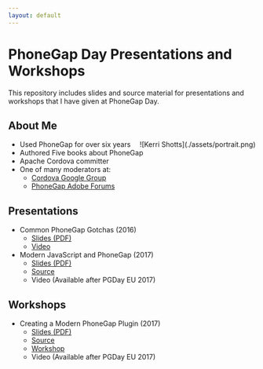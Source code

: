 ```yaml
---
layout: default
---
```

# PhoneGap Day Presentations and Workshops

This repository includes slides and source material for presentations and workshops that I have given at PhoneGap Day.

## About Me

<div style="float: right">
![Kerri Shotts](./assets/portrait.png)
</div>

* Used PhoneGap for over six years
* Authored Five books about PhoneGap
* Apache Cordova committer
* One of many moderators at:
    * [Cordova Google Group](https://groups.google.com/forum/#!forum/phonegap)
    * [PhoneGap Adobe Forums](http://forums.adobe.com/community/phonegap)
## Presentations

* Common PhoneGap Gotchas (2016)
    * [Slides (PDF)]()
    * [Video]()
* Modern JavaScript and PhoneGap (2017)
    * [Slides (PDF)](https://github.com/kerrishotts/pgday/raw/master/2017/modern-javascript-and-phonegap/presentation.pdf)
    * [Source](https://github.com/kerrishotts/pgday/tree/master/2017/modern-javascript-and-phonegap)
    * Video (Available after PGDay EU 2017)

## Workshops

* Creating a Modern PhoneGap Plugin (2017)
    * [Slides (PDF)](https://github.com/kerrishotts/pgday/raw/master/2017/creating-a-modern-phonegap-plugin/presentation.pdf)
    * [Source](https://github.com/kerrishotts/pgday/tree/master/2017/creating-a-modern-phonegap-plugin)
    * [Workshop](./workshops/2017/campp)
    * Video (Available after PGDay EU 2017)
